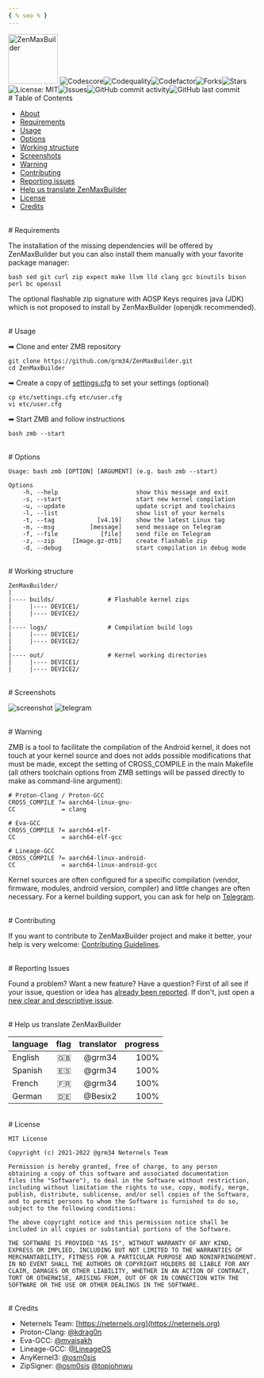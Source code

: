 ```yaml
---
{ % seo % }
---
```


<img height="100" alt="ZenMaxBuilder" src="assets/images/zmb.png" />
<img src="https://api.codiga.io/project/23638/score/svg" alt="Codescore"><img src="https://api.codiga.io/project/23638/status/svg" alt="Codequality"><img src="https://www.codefactor.io/repository/github/grm34/zenmaxbuilder/badge" alt="Codefactor"><img src="https://img.shields.io/github/forks/grm34/ZenMaxBuilder.svg?logo=github" alt="Forks"><img src="https://img.shields.io/github/stars/grm34/ZenMaxBuilder.svg?logo=github-sponsors" alt="Stars">
<img src="https://img.shields.io/badge/license-MIT-blue.svg?logo=keepassxc" alt="License: MIT"><img src="https://img.shields.io/github/issues/grm34/ZenMaxBuilder.svg?logo=git" alt="Issues"><img alt="GitHub commit activity" src="https://img.shields.io/github/commit-activity/y/grm34/zenmaxbuilder?label=commits&logo=github"><img alt="GitHub last commit" src="https://img.shields.io/github/last-commit/grm34/ZenMaxBuilder?style=flat-square&logo=Github">

<br>
# Table of Contents

- [About](https://github.com/grm34/ZenMaxBuilder#about)
- [Requirements](https://github.com/grm34/ZenMaxBuilder#requirements)
- [Usage](https://github.com/grm34/ZenMaxBuilder#usage)
- [Options](https://github.com/grm34/ZenMaxBuilder#options)
- [Working structure](https://github.com/grm34/ZenMaxBuilder#working-structure)
- [Screenshots](https://github.com/grm34/ZenMaxBuilder#screenshots)
- [Warning](https://github.com/grm34/ZenMaxBuilder#warning)
- [Contributing](https://github.com/grm34/ZenMaxBuilder#contributing)
- [Reporting issues](https://github.com/grm34/ZenMaxBuilder#reporting-issues)
- [Help us translate ZenMaxBuilder](https://github.com/grm34/ZenMaxBuilder#help-us-translate-zenmaxbuilder)
- [License](https://github.com/grm34/ZenMaxBuilder#license)
- [Credits](https://github.com/grm34/ZenMaxBuilder#credits)

<br>
# Requirements

The installation of the missing dependencies will be offered by ZenMaxBuilder but you can also install them manually with your favorite package manager:

    bash sed git curl zip expect make llvm lld clang gcc binutils bison perl bc openssl

The optional flashable zip signature with AOSP Keys requires java (JDK) which is not proposed to install by ZenMaxBuilder (openjdk recommended).

<br>
# Usage

➡ Clone and enter ZMB repository

    git clone https://github.com/grm34/ZenMaxBuilder.git
    cd ZenMaxBuilder

➡ Create a copy of [settings.cfg](https://github.com/grm34/ZenMaxBuilder/blob/zmb/etc/settings.cfg) to set your settings (optional)

    cp etc/settings.cfg etc/user.cfg
    vi etc/user.cfg

➡ Start ZMB and follow instructions

    bash zmb --start

<br>
# Options

    Usage: bash zmb [OPTION] [ARGUMENT] (e.g. bash zmb --start)

    Options
        -h, --help                      show this message and exit
        -s, --start                     start new kernel compilation
        -u, --update                    update script and toolchains
        -l, --list                      show list of your kernels
        -t, --tag            [v4.19]    show the latest Linux tag
        -m, --msg          [message]    send message on Telegram
        -f, --file            [file]    send file on Telegram
        -z, --zip     [Image.gz-dtb]    create flashable zip
        -d, --debug                     start compilation in debug mode

<br>
# Working structure

    ZenMaxBuilder/
    |
    |---- builds/               # Flashable kernel zips
    |     |---- DEVICE1/
    |     |---- DEVICE2/
    |
    |---- logs/                 # Compilation build logs
    |     |---- DEVICE1/
    |     |---- DEVICE2/
    |
    |---- out/                  # Kernel working directories
    |     |---- DEVICE1/
    |     |---- DEVICE2/

<br>
# Screenshots

![screenshot](assets/images/screenshot.png)
![telegram](assets/images/telegram.jpg)

<br>
# Warning

ZMB is a tool to facilitate the compilation of the Android kernel, it does not touch at your kernel source and does not adds possible modifications that must be made, except the setting of CROSS_COMPILE in the main Makefile (all others toolchain options from ZMB settings will be passed directly to make as command-line argument):

    # Proton-Clang / Proton-GCC
    CROSS_COMPILE ?= aarch64-linux-gnu-
    CC             = clang

    # Eva-GCC
    CROSS_COMPILE ?= aarch64-elf-
    CC             = aarch64-elf-gcc

    # Lineage-GCC
    CROSS_COMPILE ?= aarch64-linux-android-
    CC             = aarch64-linux-android-gcc

Kernel sources are often configured for a specific compilation (vendor, firmware, modules, android version, compiler) and little changes are often necessary. For a kernel building support, you can ask for help on [Telegram](https://t.me/ZenMaxBuilder).

<br>
# Contributing

If you want to contribute to ZenMaxBuilder project and make it better, your help is very welcome: [Contributing Guidelines](https://github.com/grm34/ZenMaxBuilder/blob/zmb/.github/CONTRIBUTING.md).

<br>
# Reporting Issues

Found a problem? Want a new feature? Have a question? First of all see if your issue, question or idea has [already been reported](https://github.com/grm34/ZenMaxBuilder/issues). If don't, just open a [new clear and descriptive issue](https://github.com/grm34/ZenMaxBuilder/issues/new/choose).

<br>
# Help us translate ZenMaxBuilder

| language | flag | translator | progress |
| :------- | ---: | ---------: | -------: |
| English  |   🇬🇧 |     @grm34 |     100% |
| Spanish  |   🇪🇸 |     @grm34 |     100% |
| French   |   🇫🇷 |     @grm34 |     100% |
| German   |   🇩🇪 |    @Besix2 |     100% |

<br>
# License

    MIT License

    Copyright (c) 2021-2022 @grm34 Neternels Team

    Permission is hereby granted, free of charge, to any person
    obtaining a copy of this software and associated documentation
    files (the "Software"), to deal in the Software without restriction,
    including without limitation the rights to use, copy, modify, merge,
    publish, distribute, sublicense, and/or sell copies of the Software,
    and to permit persons to whom the Software is furnished to do so,
    subject to the following conditions:

    The above copyright notice and this permission notice shall be
    included in all copies or substantial portions of the Software.

    THE SOFTWARE IS PROVIDED "AS IS", WITHOUT WARRANTY OF ANY KIND,
    EXPRESS OR IMPLIED, INCLUDING BUT NOT LIMITED TO THE WARRANTIES OF
    MERCHANTABILITY, FITNESS FOR A PARTICULAR PURPOSE AND NONINFRINGEMENT.
    IN NO EVENT SHALL THE AUTHORS OR COPYRIGHT HOLDERS BE LIABLE FOR ANY
    CLAIM, DAMAGES OR OTHER LIABILITY, WHETHER IN AN ACTION OF CONTRACT,
    TORT OR OTHERWISE, ARISING FROM, OUT OF OR IN CONNECTION WITH THE
    SOFTWARE OR THE USE OR OTHER DEALINGS IN THE SOFTWARE.

<br>
# Credits

- Neternels Team: [https://neternels.org](https://neternels.org)
- Proton-Clang: [@kdrag0n](https://github.com/kdrag0n)
- Eva-GCC: [@mvaisakh](https://github.com/mvaisakh)
- Lineage-GCC: [@LineageOS](https://github.com/LineageOS)
- AnyKernel3: [@osm0sis](https://github.com/osm0sis)
- ZipSigner: [@osm0sis](https://github.com/osm0sis) [@topjohnwu](https://github.com/topjohnwu)
